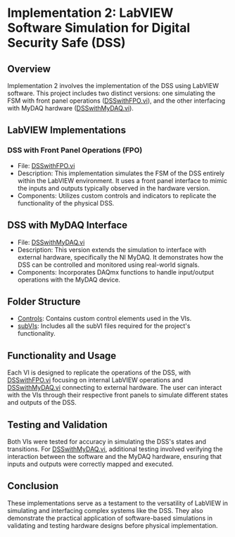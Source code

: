 # Implementation 2: LabVIEW Software Simulation for Digital Security Safe (DSS)
## Overview
Implementation 2 involves the implementation of the DSS using LabVIEW software. This project includes two distinct versions: one simulating the FSM with front panel operations ([DSSwithFPO.vi](#dss-with-front-panel-0perations-(fpo))), and the other interfacing with MyDAQ hardware ([DSSwithMyDAQ.vi](#dss-with-myDAQ-interface)).

## LabVIEW Implementations
### DSS with Front Panel Operations (FPO)
* File: [DSSwithFPO.vi](Implementation_2/DSSwithFPO.vi)
* Description: This implementation simulates the FSM of the DSS entirely within the LabVIEW environment. It uses a front panel interface to mimic the inputs and outputs typically observed in the hardware version.
* Components: Utilizes custom controls and indicators to replicate the functionality of the physical DSS.
## DSS with MyDAQ Interface
* File: [DSSwithMyDAQ.vi](Implementation_2/DSSwithMyDAQ.vi)
* Description: This version extends the simulation to interface with external hardware, specifically the NI MyDAQ. It demonstrates how the DSS can be controlled and monitored using real-world signals.
* Components: Incorporates DAQmx functions to handle input/output operations with the MyDAQ device.
## Folder Structure
* [Controls](Implementation_2/Controls): Contains custom control elements used in the VIs.
* [subVIs](Implementation_2/subVI): Includes all the subVI files required for the project's functionality.
## Functionality and Usage
Each VI is designed to replicate the operations of the DSS, with [DSSwithFPO.vi](Implementation_2/DSSwithFPO.vi) focusing on internal LabVIEW operations and [DSSwithMyDAQ.vi](Implementation_2/DSSwithMyDAQ.vi) connecting to external hardware.
The user can interact with the VIs through their respective front panels to simulate different states and outputs of the DSS.
## Testing and Validation
Both VIs were tested for accuracy in simulating the DSS's states and transitions.
For [DSSwithMyDAQ.vi](Implementation_2/DSSwithMyDAQ.vi), additional testing involved verifying the interaction between the software and the MyDAQ hardware, ensuring that inputs and outputs were correctly mapped and executed.
## Conclusion
These implementations serve as a testament to the versatility of LabVIEW in simulating and interfacing complex systems like the DSS.
They also demonstrate the practical application of software-based simulations in validating and testing hardware designs before physical implementation.
